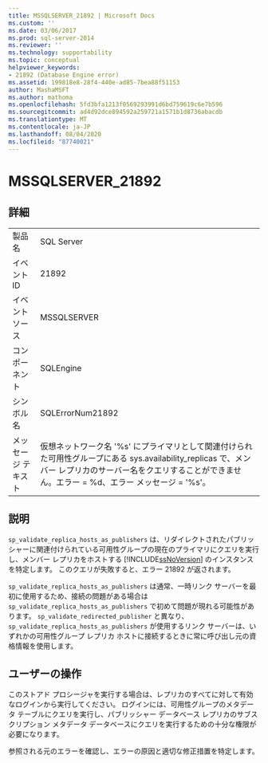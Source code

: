 ```yaml
---
title: MSSQLSERVER_21892 | Microsoft Docs
ms.custom: ''
ms.date: 03/06/2017
ms.prod: sql-server-2014
ms.reviewer: ''
ms.technology: supportability
ms.topic: conceptual
helpviewer_keywords:
- 21892 (Database Engine error)
ms.assetid: 199818e8-28f4-440e-ad85-7bea88f51153
author: MashaMSFT
ms.author: mathoma
ms.openlocfilehash: 5fd3bfa1213f0569293991d6bd759619c6e7b596
ms.sourcegitcommit: ad4d92dce894592a259721a1571b1d8736abacdb
ms.translationtype: MT
ms.contentlocale: ja-JP
ms.lasthandoff: 08/04/2020
ms.locfileid: "87740021"
---
```

# <a name="mssqlserver_21892"></a>MSSQLSERVER_21892
    
## <a name="details"></a>詳細  
  
|||  
|-|-|  
|製品名|SQL Server|  
|イベント ID|21892|  
|イベント ソース|MSSQLSERVER|  
|コンポーネント|SQLEngine|  
|シンボル名|SQLErrorNum21892|  
|メッセージ テキスト|仮想ネットワーク名 '%s' にプライマリとして関連付けられた可用性グループにある sys.availability_replicas で、メンバー レプリカのサーバー名をクエリすることができません。エラー = %d、エラー メッセージ = '%s'。|  
  
## <a name="explanation"></a>説明  
 `sp_validate_replica_hosts_as_publishers` は、リダイレクトされたパブリッシャーに関連付けられている可用性グループの現在のプライマリにクエリを実行し、メンバー レプリカをホストする [!INCLUDE[ssNoVersion](../../includes/ssnoversion-md.md)] のインスタンスを特定します。  このクエリが失敗すると、エラー 21892 が返されます。  
  
 `sp_validate_replica_hosts_as_publishers` は通常、一時リンク サーバーを最初に使用するため、接続の問題がある場合は `sp_validate_replica_hosts_as_publishers` で初めて問題が現れる可能性があります。 `sp_validate_redirected_publisher` と異なり、`sp_validate_replica_hosts_as_publishers` が使用するリンク サーバーは、いずれかの可用性グループ レプリカ ホストに接続するときに常に呼び出し元の資格情報を使用します。  
  
## <a name="user-action"></a>ユーザーの操作  
 このストアド プロシージャを実行する場合は、レプリカのすべてに対して有効なログインから実行してください。 ログインには、可用性グループのメタデータ テーブルにクエリを実行し、パブリッシャー データベース レプリカのサブスクリプション メタデータ データベースにクエリを実行するための十分な権限が必要になります。  
  
 参照される元のエラーを確認し、エラーの原因と適切な修正措置を特定します。  
  
  
